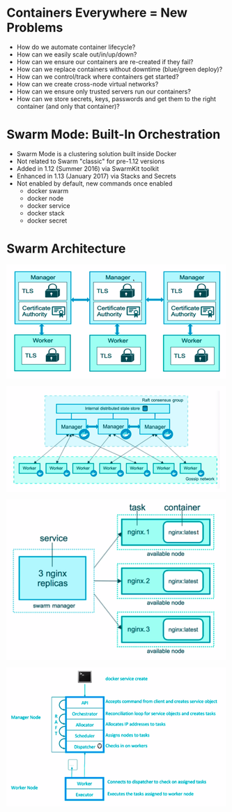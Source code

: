 <!-- TITLE: Docker Swarm -->
<!-- SUBTITLE: My references about Docker Swarm -->

# Containers Everywhere = New Problems
- How do we automate container lifecycle?
- How can we easily scale out/in/up/down?
- How can we ensure our containers are re-created if they fail?
- How can we replace containers without downtime (blue/green
deploy)?
- How can we control/track where containers get started?
- How can we create cross-node virtual networks?
- How can we ensure only trusted servers run our containers?
- How can we store secrets, keys, passwords and get them to the right
container (and only that container)?

# Swarm Mode: Built-In Orchestration
- Swarm Mode is a clustering solution built inside Docker
- Not related to Swarm "classic" for pre-1.12 versions
- Added in 1.12 (Summer 2016) via SwarmKit toolkit
- Enhanced in 1.13 (January 2017) via Stacks and Secrets
- Not enabled by default, new commands once enabled
    - docker swarm
    - docker node
    - docker service
    - docker stack
    - docker secret
# Swarm Architecture
![Swarm Mode](/uploads/swarm/swarm-mode.png "Swarm Mode")

![Swarm Topology](/uploads/swarm/swarm-topology.png "Swarm Topology")

![Nginx On Swarm](/uploads/swarm/nginx-on-swarm.png "Nginx On Swarm")

![Swarm Architecture](/uploads/swarm/swarm-architecture.png "Swarm Architecture")